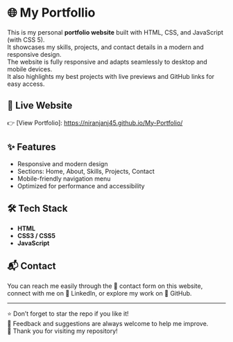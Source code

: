
# 🌐 My Portfollio

This is my personal **portfolio website** built with HTML, CSS, and JavaScript (with CSS 5).  
It showcases my skills, projects, and contact details in a modern and responsive design.  
The website is fully responsive and adapts seamlessly to desktop and mobile devices.  
It also highlights my best projects with live previews and GitHub links for easy access.  



## 🚀 Live Website  
👉 [View Portfolio]: https://niranjanj45.github.io/My-Portfolio/  

## ✨ Features  
- Responsive and modern design  
- Sections: Home, About, Skills, Projects, Contact  
- Mobile-friendly navigation menu  
- Optimized for performance and accessibility  

## 🛠️ Tech Stack  
- **HTML**  
- **CSS3 / CSS5**  
- **JavaScript** 
## 📬 Contact  

You can reach me easily through the 📝 contact form on this website, connect with me on 🔗 LinkedIn, or explore my work on 🐙 GitHub.  

---
⭐ Don’t forget to star the repo if you like it!  
💬 Feedback and suggestions are always welcome to help me improve.   
🚀 Thank you for visiting my repository!  


